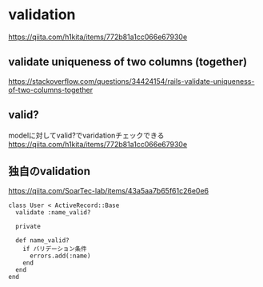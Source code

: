 # validation
https://qiita.com/h1kita/items/772b81a1cc066e67930e

## validate uniqueness of two columns (together)
https://stackoverflow.com/questions/34424154/rails-validate-uniqueness-of-two-columns-together

## valid?
modelに対してvalid?でvaridationチェックできる  
https://qiita.com/h1kita/items/772b81a1cc066e67930e

## 独自のvalidation
https://qiita.com/SoarTec-lab/items/43a5aa7b65f61c26e0e6
```
class User < ActiveRecord::Base
  validate :name_valid?

  private

  def name_valid?
    if バリデーション条件
      errors.add(:name)
    end
  end
end
```